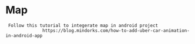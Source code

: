 # Map 	
     Follow this tutorial to integerate map in android project 
                  https://blog.mindorks.com/how-to-add-uber-car-animation-in-android-app
